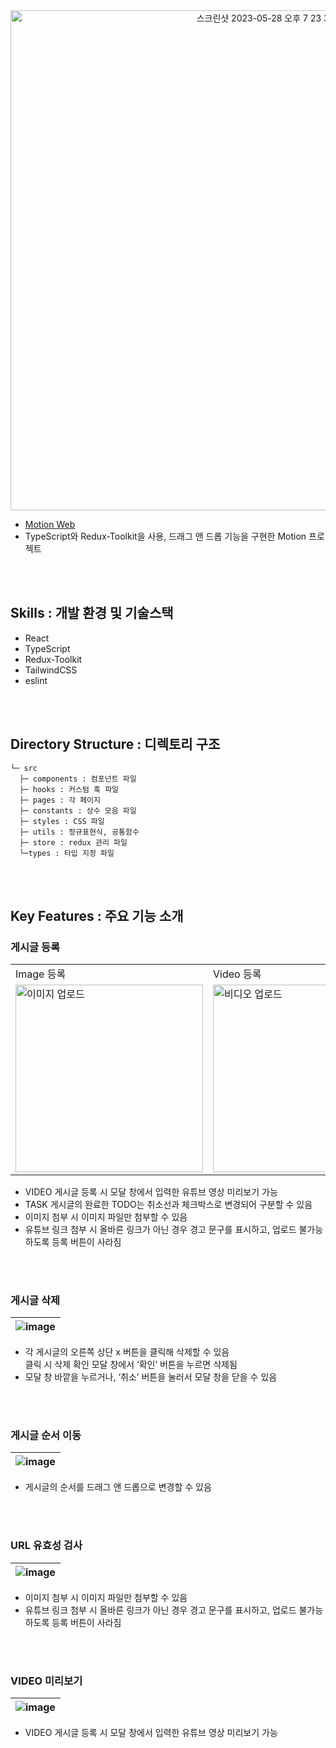 <div align="center">
  <img width="800" alt="스크린샷 2023-05-28 오후 7 23 33" src="https://github.com/chichi-is-happy/motion/assets/107830853/553abd77-c158-44e5-8c93-052453c44f2f">
  </div>

- [Motion Web](https://motion-zeta.vercel.app/)
- TypeScript와 Redux-Toolkit을 사용, 드래그 앤 드롭 기능을 구현한 Motion 프로젝트

<br>
<br>

## Skills : 개발 환경 및 기술스택
- React
- TypeScript
- Redux-Toolkit
- TailwindCSS
- eslint

<br>
<br>

## Directory Structure : 디렉토리 구조
```
└─ src
  ├─ components : 컴포넌트 파일 
  ├─ hooks : 커스텀 훅 파일
  ├─ pages : 각 페이지 
  ├─ constants : 상수 모음 파일
  ├─ styles : CSS 파일 
  ├─ utils : 정규표현식, 공통함수
  ├─ store : redux 관리 파일
  └─types : 타입 지정 파일
  ```
  
<br>
<br>
  
  ## Key Features : 주요 기능 소개
  ### 게시글 등록
  
  <table cellspacing="0" cellpadding="0">
  <tr>
  <tr>
    <td>Image 등록</td>
    <td>Video 등록</td>
    <td>Note 등록</td>
    <td>Todo 등록</td>
  </tr>
  <tr>
    <td><img width="300" alt="이미지 업로드" src="https://github.com/chichi-is-happy/motion/assets/107830853/97715846-5085-43c9-bc24-cb000c347809"></td>
    <td><img width="300" alt="비디오 업로드" src="https://github.com/chichi-is-happy/motion/assets/107830853/73230100-7550-44d6-a057-3dc8f82f2000"></td>
    <td><img width="300" alt="노트 업로드" src="https://github.com/chichi-is-happy/motion/assets/107830853/bdcb0a54-b4a7-4431-bdf1-406f081ba18a"></td>
    <td><img width="300" alt="TODO 업로드" src="https://github.com/chichi-is-happy/motion/assets/107830853/e5ae3d4d-4e69-4fe8-a685-5b54ad5fb53d"></td>
  </tr>
</table>

* VIDEO 게시글 등록 시 모달 창에서 입력한 유튜브 영상 미리보기 가능
* TASK 게시글의 완료한 TODO는 취소선과 체크박스로 변경되어 구분할 수 있음
* 이미지 첨부 시 이미지 파일만 첨부할 수 있음
* 유튜브 링크 첨부 시 올바른 링크가 아닌 경우 경고 문구를 표시하고, 업로드 불가능 하도록 등록 버튼이 사라짐

<br>
<br>



### 게시글 삭제
|![image](https://github.com/chichi-is-happy/motion/assets/107830853/81d42a98-53c4-4b56-8499-84a147a9ac84)|
|---|
* 각 게시글의 오른쪽 상단 x 버튼을 클릭해 삭제할 수 있음  
  클릭 시 삭제 확인 모달 창에서 ‘확인’ 버튼을 누르면 삭제됨  
* 모달 창 바깥을 누르거나, ‘취소’ 버튼을 눌러서 모달 창을 닫을 수 있음
 
<br>
<br>

### 게시글 순서 이동
|![image](https://github.com/chichi-is-happy/motion/assets/107830853/a2401f7a-a7ae-4fa7-9b8a-3370d4af5bb1)|
|---|
* 게시글의 순서를 드래그 앤 드롭으로 변경할 수 있음

<br>
<br>

### URL 유효성 검사
|![image](https://github.com/chichi-is-happy/motion/assets/107830853/6e28d01e-d31d-4c4f-9f15-beb66767f7f7)|
|---|
* 이미지 첨부 시 이미지 파일만 첨부할 수 있음
* 유튜브 링크 첨부 시 올바른 링크가 아닌 경우 경고 문구를 표시하고, 업로드 불가능 하도록 등록 버튼이 사라짐

<br>
<br>

### VIDEO 미리보기
|![image](https://github.com/chichi-is-happy/motion/assets/107830853/c6518427-ceb0-452f-a607-393e8a7bbb27)|
|---|
* VIDEO 게시글 등록 시 모달 창에서 입력한 유튜브 영상 미리보기 가능
<br>
<br>



